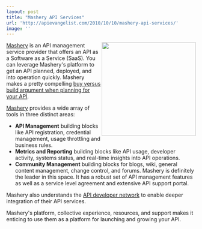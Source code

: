 ```yaml
---
layout: post
title: "Mashery API Services"
url: 'http://apievangelist.com/2010/10/10/mashery-api-services/'
image: ''
---
```


<img class="c1" src="http://kinlane-productions.s3.amazonaws.com/api-evangelist/Mashery-Logo.gif" alt="" width="250" align="right" />[Mashery][1] is an API management service provider that offers an API as a Software as a Service (SaaS). You can leverage Mashery's platform to get an API planned, deployed, and into operation quickly. Mashery makes a pretty compelling [buy versus build argument when planning for your API][2].

[Mashery][1] provides a wide array of tools in three distinct areas:

  * **API Management** building blocks like API registration, credential management, usage throttling and business rules.
  * **Metrics and Reporting** building blocks like API usage, developer activity, systems status, and real-time insights into API operations.
  * **Community Management** building blocks for blogs, wiki, general content management, change control, and forums.
Mashery is definitely the leader in this space. It has a robust set of API management features as well as a service level agreement and extensive API support portal.

Mashery also understands the [API developer network][3] to enable deeper integration of their API services.

Mashery's platform, collective experience, resources, and support makes it enticing to use them as a platform for launching and growing your API.

   [1]: http://www.mashery.com
   [2]: http://www.mashery.com/solution/buy_vs_build.html
   [3]: http://developer.mashery.com/
